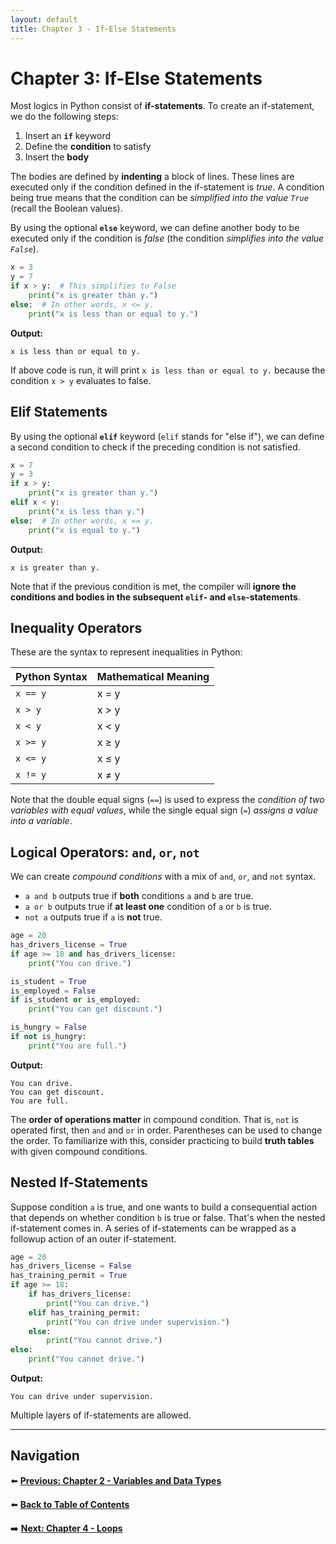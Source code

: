 ```yaml
---
layout: default
title: Chapter 3 - If-Else Statements
---
```


# Chapter 3: If-Else Statements

Most logics in Python consist of **if-statements**. To create an if-statement, we do the following steps:

1. Insert an **`if`** keyword
2. Define the **condition** to satisfy
3. Insert the **body**

The bodies are defined by **indenting** a block of lines. These lines are executed only if the condition defined in the if-statement is *true*. A condition being true means that the condition can be *simplified into the value `True`* (recall the Boolean values).

By using the optional **`else`** keyword, we can define another body to be executed only if the condition is *false* (the condition *simplifies into the value `False`*).

```python
x = 3
y = 7
if x > y:  # This simplifies to False
    print("x is greater than y.")
else:  # In other words, x <= y.
    print("x is less than or equal to y.")
```

**Output:**
```
x is less than or equal to y.
```

If above code is run, it will print `x is less than or equal to y.` because the condition `x > y` evaluates to false.

## Elif Statements

By using the optional **`elif`** keyword (`elif` stands for "else if"), we can define a second condition to check if the preceding condition is not satisfied.

```python
x = 7
y = 3
if x > y:
    print("x is greater than y.")
elif x < y:
    print("x is less than y.")
else:  # In other words, x == y.
    print("x is equal to y.")
```

**Output:**
```
x is greater than y.
```

Note that if the previous condition is met, the compiler will **ignore the conditions and bodies in the subsequent `elif`- and `else`-statements**.

## Inequality Operators

These are the syntax to represent inequalities in Python:

| Python Syntax | Mathematical Meaning |
|--------------|---------------------|
| `x == y` | x = y |
| `x > y` | x > y |
| `x < y` | x < y |
| `x >= y` | x ≥ y |
| `x <= y` | x ≤ y |
| `x != y` | x ≠ y |

Note that the double equal signs (`==`) is used to express the *condition of two variables with equal values*, while the single equal sign (`=`) *assigns a value into a variable*.

## Logical Operators: `and`, `or`, `not`

We can create *compound conditions* with a mix of `and`, `or`, and `not` syntax.

- `a and b` outputs true if **both** conditions `a` and `b` are true.
- `a or b` outputs true if **at least one** condition of `a` or `b` is true.
- `not a` outputs true if `a` is **not** true.

```python
age = 20
has_drivers_license = True
if age >= 18 and has_drivers_license:
    print("You can drive.")

is_student = True
is_employed = False
if is_student or is_employed:
    print("You can get discount.")

is_hungry = False
if not is_hungry:
    print("You are full.")
```

**Output:**
```
You can drive.
You can get discount.
You are full.
```

The **order of operations matter** in compound condition. That is, `not` is operated first, then `and` and `or` in order. Parentheses can be used to change the order. To familiarize with this, consider practicing to build **truth tables** with given compound conditions.

## Nested If-Statements

Suppose condition `a` is true, and one wants to build a consequential action that depends on whether condition `b` is true or false. That's when the nested if-statement comes in. A series of if-statements can be wrapped as a followup action of an outer if-statement.

```python
age = 20
has_drivers_license = False
has_training_permit = True
if age >= 18:
    if has_drivers_license:
        print("You can drive.")
    elif has_training_permit:
        print("You can drive under supervision.")
    else:
        print("You cannot drive.")
else:
    print("You cannot drive.")
```

**Output:**
```
You can drive under supervision.
```

Multiple layers of if-statements are allowed.

---

## Navigation

⬅️ **[Previous: Chapter 2 - Variables and Data Types](chapter-02.md)**

⬅️ **[Back to Table of Contents](table-of-contents.md)**

➡️ **[Next: Chapter 4 - Loops](chapter-04.md)**